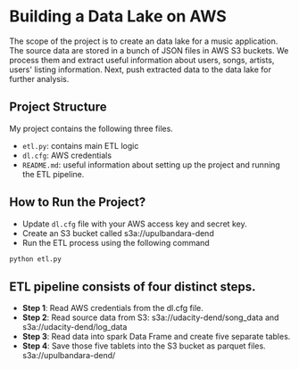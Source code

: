 # Building a Data Lake on AWS

The scope of the project is to create an data lake for a music application. The source data are stored in a bunch of JSON files in AWS S3 buckets. We process them and extract useful information about users, songs, artists, users' listing information. Next, push extracted data to the data lake for further analysis.

## Project Structure

My project contains the following three files.

* `etl.py`: contains main ETL logic
* `dl.cfg`: AWS credentials
* `README.md`: useful information about setting up the project and running the ETL pipeline.

## How to Run the Project?

* Update `dl.cfg` file with your AWS access key and secret key. 
* Create an S3 bucket called s3a://upulbandara-dend
* Run the ETL process using the following command

```bash
python etl.py
```


## ETL pipeline consists of four distinct steps.

* **Step 1**: Read AWS credentials from the dl.cfg file.
* **Step 2**: Read source data from S3: s3a://udacity-dend/song_data and s3a://udacity-dend/log_data 
* **Step 3**: Read data into spark Data Frame and create five separate tables. 
* **Step 4**: Save those five tablets into the S3 bucket as parquet files.  s3a://upulbandara-dend/